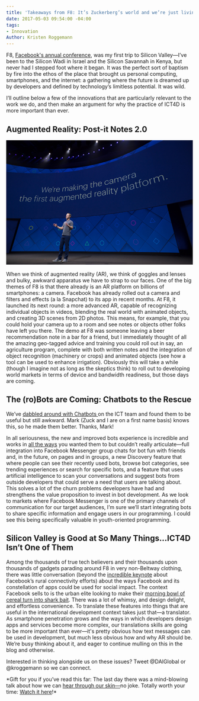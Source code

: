 ```yaml
---
title: 'Takeaways from F8: It’s Zuckerberg’s world and we’re just living in it'
date: 2017-05-03 09:54:00 -04:00
tags:
- Innovation
Author: Kristen Roggemann
---
```


F8, [Facebook's annual conference](https://www.fbf8.com/), was my first trip to Silicon Valley—I’ve been to the Silicon Wadi in Israel and the Silicon Savannah in Kenya, but never had I stepped foot where it began. It was the perfect sort of baptism by fire into the ethos of the place that brought us personal computing, smartphones, and the internet: a gathering where the future is dreamed up by developers and defined by technology’s limitless potential. It was wild.

I’ll outline below a few of the innovations that are particularly relevant to the work we do, and then make an argument for why the practice of ICT4D is more important than ever.

## Augmented Reality: Post-it Notes 2.0

![f8.jpg](/uploads/f8.jpg)

When we think of augmented reality (AR), we think of goggles and lenses and bulky, awkward apparatus we have to strap to our faces. One of the big themes of F8 is that there already is an AR platform on billions of smartphones: a camera. Facebook has already rolled out a camera and filters and effects (a la Snapchat) to its app in recent months. At F8, it launched its next round: a more advanced AR, capable of recognizing individual objects in videos, blending the real world with animated objects, and creating 3D scenes from 2D photos. This means, for example, that you could hold your camera up to a room and see notes or objects other folks have left you there. The demo at F8 was someone leaving a beer recommendation note in a bar for a friend, but I immediately thought of all the amazing geo-tagged advice and training you could roll out in say, an agriculture program, complete with both written notes and the integration of object recognition (machinery or crops) and animated objects (see how a tool can be used to enhance irrigation). Obviously this will take a while (though I imagine not as long as the skeptics think) to roll out to developing world markets in terms of device and bandwidth readiness, but those days are coming.

## The (ro)Bots are Coming: Chatbots to the Rescue

We’ve [dabbled around with Chatbots ](https://dai-global-digital.com/facebook-chatbot.html)on the ICT team and found them to be useful but still awkward. Mark (Zuck and I are on a first name basis) knows this, so he made them better. Thanks, Mark!

In all seriousness, the new and improved bots experience is incredible and works in [all the ways](https://techcrunch.com/2017/04/18/facebook-bot-discovery/) you wanted them to but couldn’t really articulate—full integration into Facebook Messenger group chats for bot fun with friends and, in the future, on pages and in groups, a new Discovery feature that where people can see their recently used bots, browse bot categories, see trending experiences or search for specific bots, and a feature that uses artificial intelligence to scan your conversations and suggest bots from outside developers that could serve a need that users are talking about. This solves a lot of the churn problems developers have had and strengthens the value proposition to invest in bot development. As we look to markets where Facebook Messenger is one of the primary channels of communication for our target audiences, I’m sure we’ll start integrating bots to share specific information and engage users in our programming. I could see this being specifically valuable in youth-oriented programming.

## Silicon Valley is Good at So Many Things...ICT4D Isn’t One of Them

Among the thousands of true tech believers and their thousands upon thousands of gadgets parading around F8 in very non-Beltway clothing, there was little conversation (beyond the [incredible keynote](https://www.digitaltrends.com/social-media/facebook-acquila-tether-terragraph-f8-2017/) about Facebook’s rural connectivity efforts) about the ways Facebook and its constellation of apps could be used for social impact. The context Facebook sells to is the urban elite looking to make their [morning bowl of cereal turn into shark bait](https://blog.figma.com/f8-shouldve-targeted-designers-not-developers-e5029e5a3917). There was a lot of whimsy, and design delight, and effortless convenience. To translate these features into things that are useful in the international development context takes just that—a translator. As smartphone penetration grows and the ways in which developers design apps and services become more complex, our translations skills are going to be more important than ever—it's pretty obvious how text messages can be used in development, but much less obvious how and why AR should be. We’re busy thinking about it, and eager to continue mulling on this in the blog and otherwise.

Interested in thinking alongside us on these issues? Tweet @DAIGlobal or @kroggemann so we can connect.

\*Gift for you if you’ve read this far: The last day there was a mind-blowing talk about how we can [hear through our skin—](https://techcrunch.com/2017/04/19/facebook-brain-interface/)no joke. Totally worth your time: [Watch it here](https://developers.facebook.com/videos/f8-2017/f8-2017-keynote-day-2/)!\*